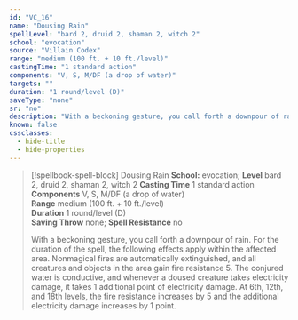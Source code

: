 ```yaml
---
id: "VC_16"
name: "Dousing Rain"
spellLevel: "bard 2, druid 2, shaman 2, witch 2"
school: "evocation"
source: "Villain Codex"
range: "medium (100 ft. + 10 ft./level)"
castingTime: "1 standard action"
components: "V, S, M/DF (a drop of water)"
targets: ""
duration: "1 round/level (D)"
saveType: "none"
sr: "no"
description: "With a beckoning gesture, you call forth a downpour of rain. For the duration of the spell, the following effects apply within the affected area. Nonmagical fires are automatically extinguished, and all creatures and objects in the area gain fire resistance 5. The conjured water is conductive, and whenever a doused creature takes electricity damage, it takes 1 additional point of electricity damage. At 6th, 12th, and 18th levels, the fire resistance increases by 5 and the additional electricity damage increases by 1 point."
known: false
cssclasses:
  - hide-title
  - hide-properties
---
```


> [!spellbook-spell-block] Dousing Rain
> **School:** evocation; **Level** bard 2, druid 2, shaman 2, witch 2
> **Casting Time** 1 standard action  
> **Components** V, S, M/DF (a drop of water)  
> **Range** medium (100 ft. + 10 ft./level)  
> **Duration** 1 round/level (D)  
> **Saving Throw** none; **Spell Resistance** no
> 
> With a beckoning gesture, you call forth a downpour of rain. For the duration of the spell, the following effects apply within the affected area. Nonmagical fires are automatically extinguished, and all creatures and objects in the area gain fire resistance 5. The conjured water is conductive, and whenever a doused creature takes electricity damage, it takes 1 additional point of electricity damage. At 6th, 12th, and 18th levels, the fire resistance increases by 5 and the additional electricity damage increases by 1 point.